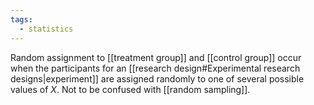 ```yaml
---
tags:
  - statistics
---
```

Random assignment to [[treatment group]] and [[control group]] occur when the participants for an [[research design#Experimental research designs|experiment]] are assigned randomly to one of several possible values of $X$.
Not to be confused with [[random sampling]].